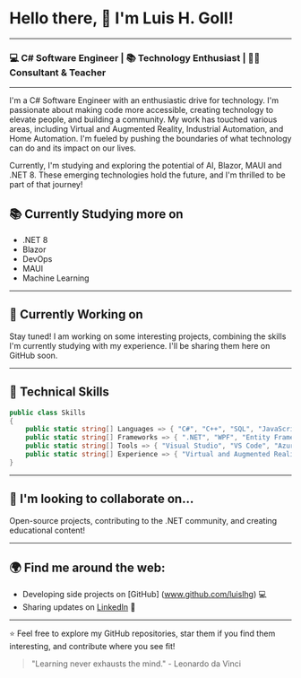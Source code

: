 # Hello there, 👋 I'm Luis H. Goll!

---

### 💻 C# Software Engineer | 📚 Technology Enthusiast | 👨‍🏫 Consultant & Teacher

---

I'm a C# Software Engineer with an enthusiastic drive for technology. I'm passionate about making code more accessible, creating technology to elevate people, and building a community. My work has touched various areas, including Virtual and Augmented Reality, Industrial Automation, and Home Automation. I'm fueled by pushing the boundaries of what technology can do and its impact on our lives.

Currently, I'm studying and exploring the potential of AI, Blazor, MAUI and .NET 8. These emerging technologies hold the future, and I'm thrilled to be part of that journey!

## 📚 Currently Studying more on

- .NET 8
- Blazor
- DevOps
- MAUI
- Machine Learning


---

## 🚀 Currently Working on

Stay tuned! I am working on some interesting projects, combining the skills I'm currently studying with my experience. I'll be sharing them here on GitHub soon.

---

## 💼 Technical Skills

```csharp
public class Skills 
{
    public static string[] Languages => { "C#", "C++", "SQL", "JavaScript", "Python" };
    public static string[] Frameworks => { ".NET", "WPF", "Entity Framework", "ASP.NET", "Unity", "MAUI" };
    public static string[] Tools => { "Visual Studio", "VS Code", "Azure", "Azure DevOps", "SQL Server", "Git", "Docker" };
    public static string[] Experience => { "Virtual and Augmented Reality", "Industrial Automation", "Home Automation", "On Demand Desktop Tools" };
}
```

---

## 🌱 I'm looking to collaborate on...

Open-source projects, contributing to the .NET community, and creating educational content!

---

## 🌍 Find me around the web:

- Developing side projects on [GitHub] (www.github.com/luislhg) 💻
- Sharing updates on [LinkedIn](www.linkedin.com/in/luislhg) 💼

---

⭐️ Feel free to explore my GitHub repositories, star them if you find them interesting, and contribute where you see fit!

> "Learning never exhausts the mind." - Leonardo da Vinci
